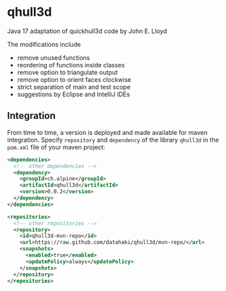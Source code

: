 # qhull3d

Java 17 adaptation of quickhull3d code by John E. Lloyd

The modifications include

* remove unused functions
* reordering of functions inside classes
* remove option to triangulate output
* remove option to orient faces clockwise
* strict separation of main and test scope
* suggestions by Eclipse and IntelliJ IDEs

## Integration

From time to time, a version is deployed and made available for maven integration. Specify `repository` and `dependency` of the library `qhull3d` in the `pom.xml` file of your maven project:

```xml
<dependencies>
  <!-- other dependencies -->
  <dependency>
    <groupId>ch.alpine</groupId>
    <artifactId>qhull3d</artifactId>
    <version>0.0.2</version>
  </dependency>
</dependencies>

<repositories>
  <!-- other repositories -->
  <repository>
    <id>qhull3d-mvn-repo</id>
    <url>https://raw.github.com/datahaki/qhull3d/mvn-repo/</url>
    <snapshots>
      <enabled>true</enabled>
      <updatePolicy>always</updatePolicy>
    </snapshots>
  </repository>
</repositories>
```